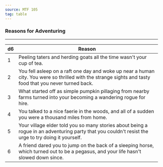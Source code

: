 ```yaml
---
source: MTF 105
tag: table
---
```


### Reasons for Adventuring
---
|d6|Reason|
|----|------------|
|1|Peeling taters and herding goats all the time wasn't your cup of tea.|
|2|You fell asleep on a raft one day and woke up near a human city. You were so thrilled with the strange sights and tasty food that you never turned back.|
|3|What started off as simple pumpkin pillaging from nearby farms turned into your becoming a wandering rogue for hire.|
|4|You talked to a nice faerie in the woods, and all of a sudden you were a thousand miles from home.|
|5|Your village elder told you so many stories about being a rogue in an adventuring party that you couldn't resist the urge to try doing it yourself.|
|6|A friend dared you to jump on the back of a sleeping horse, which turned out to be a pegasus, and your life hasn't slowed down since.|
